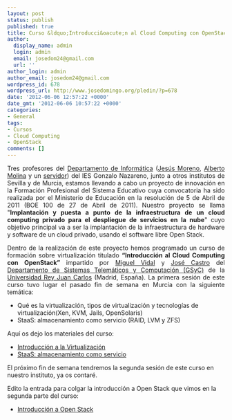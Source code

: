 ```yaml
---
layout: post
status: publish
published: true
title: Curso &ldquo;Introducci&oacute;n al Cloud Computing con OpenStack&rdquo;
author:
  display_name: admin
  login: admin
  email: josedom24@gmail.com
  url: ''
author_login: admin
author_email: josedom24@gmail.com
wordpress_id: 678
wordpress_url: http://www.josedomingo.org/pledin/?p=678
date: '2012-06-06 12:57:22 +0000'
date_gmt: '2012-06-06 10:57:22 +0000'
categories:
- General
tags:
- Cursos
- Cloud Computing
- OpenStack
comments: []
---
```

<p style="text-align: justify;">Tres profesores del <a href="http://informatica.gonzalonazareno.org">Departamento de Inform&aacute;tica</a> (<a href="http://sw-libre.blogspot.com.es/">Jes&uacute;s Moreno</a>, <a href="http://albertomolina.wordpress.com/">Alberto Molina</a> y un <a href="http://www.josedomingo.org/pledin/about/">servidor</a>) del IES Gonzalo Nazareno, junto a otros institutos de Sevilla y de Murcia, estamos llevando a cabo un proyecto de innovaci&oacute;n en la Formaci&oacute;n Profesional del Sistema Educativo cuya convocatoria ha sido realizada por el Ministerio de Educaci&oacute;n en la resoluci&oacute;n de 5 de Abril de 2011 (BOE 100 de 27 de Abril de 2011). Nuestro proyecto se llama "<strong>Implantaci&oacute;n y puesta a punto de la infraestructura de un cloud computing privado para el despliegue de servicios en la nube</strong>" cuyo objetivo principal va a ser la implantaci&oacute;n de la infraestructura de hardware y software de un cloud privado, usando el software libre Open Stack.</p>
<p style="text-align: justify;">Dentro de la realizaci&oacute;n de este proyecto hemos programado un curso de formaci&oacute;n sobre virtualizaci&oacute;n titulado <strong style="text-align: justify;">&ldquo;Introducci&oacute;n al Cloud Computing con OpenStack&rdquo; </strong> impartido por <a href="http://gsyc.urjc.es/~mvidal/">Miguel Vidal</a> y <a href="http://gsyc.urjc.es/~jfcastro/">Jos&eacute; Castro</a> del <a href="http://gsyc.es/">Departamento de Sistemas Telem&aacute;ticos y Computaci&oacute;n (GSyC)</a> de la <a href="http://www.urjc.es/">Universidad Rey Juan Carlos</a> (Madrid, Espa&ntilde;a). La primera sesi&oacute;n de este curso tuvo lugar el pasado fin de semana en Murcia con la siguiente tem&aacute;tica:</p>
<ul>
<li>Qu&eacute; es la virtualizaci&oacute;n, tipos de virtualizaci&oacute;n y tecnolog&iacute;as de virtualizaci&oacute;n(Xen, KVM, Jails, OpenSolaris)</li>
<li>StaaS: almacenamiento como servicio (RAID, LVM y ZFS)</li>
</ul>
<p>Aqu&iacute; os dejo los materiales del curso:</p>
<ul>
<li><a href="http://db.tt/B6KnBir1">Introducci&oacute;n a la Virtualizaci&oacute;n</a></li>
<li><a href="http://db.tt/DqaTTgun">StaaS: almacenamiento como servicio</a></li>
</ul>
<p>El pr&oacute;ximo fin de semana tendremos la segunda sesi&oacute;n de este curso en nuestro instituto, ya os contar&eacute;.</p>
<p>Edito la entrada para colgar la introducci&oacute;n a Open Stack que vimos en la segunda parte del curso:</p>
<ul>
<li><a href="http://db.tt/cBDjWjs0">Introducci&oacute;n a Open Stack</a></li>
</ul>
